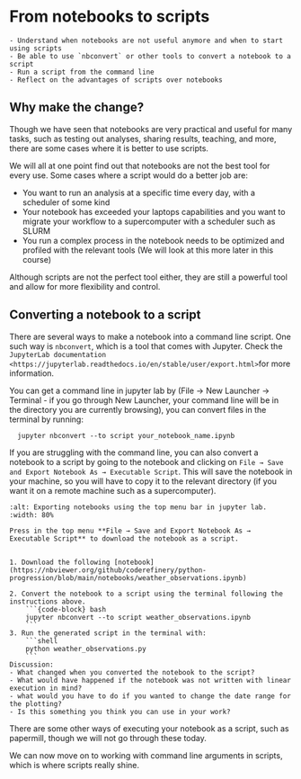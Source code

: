 # From notebooks to scripts 

```{objectives}
- Understand when notebooks are not useful anymore and when to start using scripts
- Be able to use `nbconvert` or other tools to convert a notebook to a script
- Run a script from the command line
- Reflect on the advantages of scripts over notebooks
```

## Why make the change?
Though we have seen that notebooks are very practical and useful for many tasks, such as testing out analyses, sharing results, teaching, and more, there are some cases where it is better to use scripts.

We will all at one point find out that notebooks are not the best tool for  every use. Some cases where a script would do a better job are:
- You want to run an analysis at a specific time every day, with a scheduler of some kind
- Your notebook has exceeded your laptops capabilities and you want to migrate your workflow to a supercomputer with a scheduler such as SLURM
- You run a complex process in the notebook needs to be optimized and profiled with the relevant tools (We will look at this more later in this course) 

Although scripts are not the perfect tool either, they are still a powerful tool and allow for more flexibility and control.

## Converting a notebook to a script

There are several ways to make a notebook into a command line script. One such way is `nbconvert`, which is a tool that comes with Jupyter.
Check the `JupyterLab documentation <https://jupyterlab.readthedocs.io/en/stable/user/export.html>`for more information.

You can get a command line in jupyter lab by (File → New Launcher → Terminal - if you go through New Launcher, your command line will be in the directory you are currently browsing), you can convert files in the terminal by running:
```{code-block} bash
  jupyter nbconvert --to script your_notebook_name.ipynb
```
If you are struggling with the command line, you can also convert a notebook to a script by going to the notebook and clicking on `File → Save and Export Notebook As → Executable Script`.
This will save the notebook in your machine, so you will have to copy it to the relevant directory (if you want it on a remote machine such as a supercomputer).

```{figure} img/jupyter_to_scripts/exporting-notebooks.png
:alt: Exporting notebooks using the top menu bar in jupyter lab.
:width: 80%

Press in the top menu **File → Save and Export Notebook As → Executable Script** to download the notebook as a script.

```

````{challenge} Exercise Scripts-1: Convert a notebook to a script (20 mins)

1. Download the following [notebook](https://nbviewer.org/github/coderefinery/python-progression/blob/main/notebooks/weather_observations.ipynb)

2. Convert the notebook to a script using the terminal following the instructions above.
    ```{code-block} bash
    jupyter nbconvert --to script weather_observations.ipynb
    ```
3. Run the generated script in the terminal with:
    ```shell
    python weather_observations.py
    ```
Discussion:
- What changed when you converted the notebook to the script?
- What would have happened if the notebook was not written with linear execution in mind?
- what would you have to do if you wanted to change the date range for the plotting?
- Is this something you think you can use in your work?
````
There are some other ways of executing your notebook as a script, such as papermill, though we will not go through these today.

We can now move on to working with command line arguments in scripts, which is where scripts really shine.


